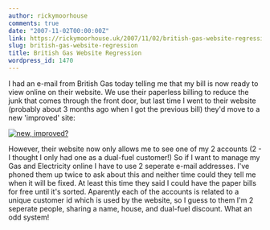 ```yaml
---
author: rickymoorhouse
comments: true
date: "2007-11-02T00:00:00Z"
link: https://rickymoorhouse.uk/2007/11/02/british-gas-website-regression/
slug: british-gas-website-regression
title: British Gas Website Regression
wordpress_id: 1470
---
```


I had an e-mail from British Gas today telling me that my bill is now ready to view online on their website. We use their paperless billing to reduce the junk that comes through the front door, but last time I went to their website (probably about 3 months ago when I got the previous bill) they'd move to a new 'improved' site:




[![new, improved?](/ricky/images/britishgas.png)](http://britishgas.co.uk)




However, their website now only allows me to see one of my 2 accounts (2 - I thought I only had one as a dual-fuel customer!) So if I want to manage my Gas and Electricity online I have to use 2 seperate e-mail addresses. I've phoned them up twice to ask about this and neither time could they tell me when it will be fixed. At least this time they said I could have the paper bills for free until it's sorted. Aparently each of the accounts is related to a unique customer id which is used by the website, so I guess to them I'm 2 seperate people, sharing a name, house, and dual-fuel discount. What an odd system!
